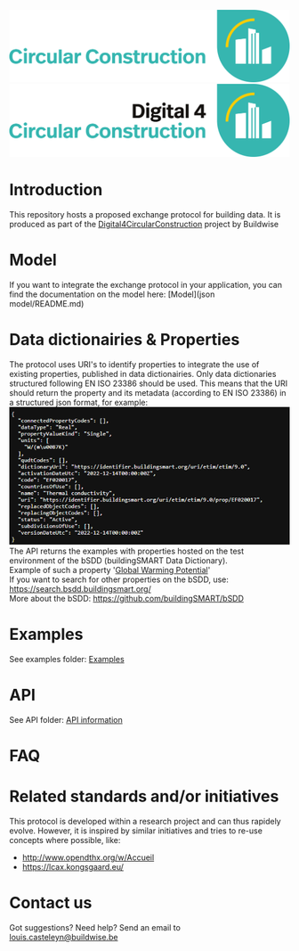 ![cover](resources/cover-dark.svg#gh-dark-mode-only)
![cover](resources/cover.svg#gh-light-mode-only)

# Introduction
This repository hosts a proposed exchange protocol for building data. It is produced as part of the [Digital4CircularConstruction](https://www.buildwise.be/nl/onderzoek-innovatie/onderzoeksprojecten/de-bouwsector-milieuvriendelijker-en-meer-circulair-maken-door-digitalisering-d4c/) project by Buildwise

# Model
If you want to integrate the exchange protocol in your application, you can find the documentation on the model here: [Model](json model/README.md)

# Data dictionairies & Properties
The protocol uses URI's to identify properties to integrate the use of existing properties, published in data dictionairies. Only data dictionaries structured following EN ISO 23386 should be used. This means that the URI should return the property and its metadata (according to EN ISO 23386) in a structured json format, for example:\
![alt text](resources/image.png)
\
The API returns the examples with properties hosted on the test environment of the bSDD (buildingSMART Data Dictionary). \
Example of such a property '[Global Warming Potential](https://identifier.buildingsmart.org/uri/LCA/LCA/3.0/prop/GWP_total)'\
If you want to search for other properties on the bSDD, use: https://search.bsdd.buildingsmart.org/ \
More about the bSDD: https://github.com/buildingSMART/bSDD

# Examples
See examples folder: [Examples](Examples/README.md)

# API
See API folder: [API information](API/README.md)

# FAQ

# Related standards and/or initiatives
This protocol is developed within a research project and can thus rapidely evolve. However, it is inspired by similar initiatives and tries to re-use concepts where possible, like:
- http://www.opendthx.org/w/Accueil
- https://lcax.kongsgaard.eu/

# Contact us
Got suggestions? Need help? Send an email to louis.casteleyn@buildwise.be

